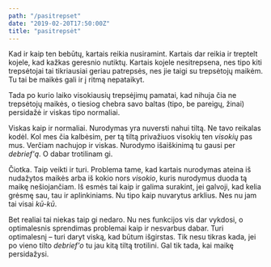 ```yaml
---
path: "/pasitrepset"
date: "2019-02-20T17:50:00Z"
title: "pasitrepsėt"
---
```


Kad ir kaip ten bebūtų, kartais reikia nusiramint. Kartais dar reikia ir
treptelt kojele, kad kažkas geresnio nutiktų. Kartais kojele nesitrepsena, nes
tipo kiti trepsėtojai tai tikriausiai geriau patrepsės, nes jie taigi su
trepsėtojų maikėm. Tu tai be maikės gali ir į ritmą nepataikyt.

Tada po kurio laiko visokiausių trepsėjimų pamatai, kad nihuja čia ne
trepsėtojų maikės, o tiesiog chebra savo baltas (tipo, be pareigų, žinai)
persidažė ir viskas tipo normaliai.

Viskas kaip ir normaliai. Nurodymas yra nuversti nahui tiltą. Ne tavo reikalas
kodėl. Kol mes čia kalbėsim, per tą tiltą privažiuos visokių ten *visokių* pas
mus. Verčiam nachujop ir viskas. Nurodymo išaiškinimą tu gausi per *debrief'ą*.
O dabar trotilinam gi.

Čiotka. Taip veikti ir turi. Problema tame, kad kartais nurodymas ateina iš
nudažytos maikės arba iš kokio nors *visokio*, kuris nurodymus duoda tą maikę
nešiojančiam. Iš esmės tai kaip ir galima surakint, jei galvoji, kad kelia
grėsmę sau, tau ir aplinkiniams. Nu tipo kaip nuvarytus arklius. Nes nu jam tai
visai *kū-kū*.

Bet realiai tai niekas taip gi nedaro. Nu nes funkcijos vis dar vykdosi, o
optimalesnis sprendimas problemai kaip ir nesvarbus dabar. Turi optimalesnį –
turi daryt viską, kad būtum išgirstas. Tik nesu tikras kada, jei po vieno
tilto *debrief'o* tu jau kitą tiltą trotilini. Gal tik tada, kai maikę
persidažysi.

